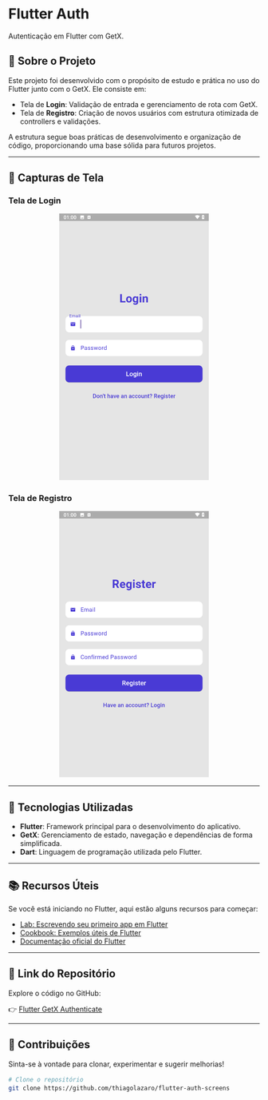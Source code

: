 # **Flutter Auth**

Autenticação em Flutter com GetX.

## 📝 **Sobre o Projeto**

Este projeto foi desenvolvido com o propósito de estudo e prática no uso do Flutter junto com o GetX. Ele consiste em:

- Tela de **Login**: Validação de entrada e gerenciamento de rota com GetX.
- Tela de **Registro**: Criação de novos usuários com estrutura otimizada de controllers e validações.

A estrutura segue boas práticas de desenvolvimento e organização de código, proporcionando uma base sólida para futuros projetos.

---

## 📸 **Capturas de Tela**

### **Tela de Login**
<p align="center">
  <img src="login.png" alt="Tela de Login" width="300">
</p>

### **Tela de Registro**
<p align="center">
  <img src="register.png" alt="Tela de Registro" width="300">
</p>

---

## 🚀 **Tecnologias Utilizadas**

- **Flutter**: Framework principal para o desenvolvimento do aplicativo.
- **GetX**: Gerenciamento de estado, navegação e dependências de forma simplificada.
- **Dart**: Linguagem de programação utilizada pelo Flutter.

---

## 📚 **Recursos Úteis**

Se você está iniciando no Flutter, aqui estão alguns recursos para começar:

- [Lab: Escrevendo seu primeiro app em Flutter](https://docs.flutter.dev/get-started/codelab)
- [Cookbook: Exemplos úteis de Flutter](https://docs.flutter.dev/cookbook)
- [Documentação oficial do Flutter](https://docs.flutter.dev/)

---

## 🔗 **Link do Repositório**

Explore o código no GitHub:

👉 [Flutter GetX Authenticate](https://github.com/thiagolazaro/flutter-auth-screens)

---

## 🤝 **Contribuições**

Sinta-se à vontade para clonar, experimentar e sugerir melhorias! 

```bash
# Clone o repositório
git clone https://github.com/thiagolazaro/flutter-auth-screens

